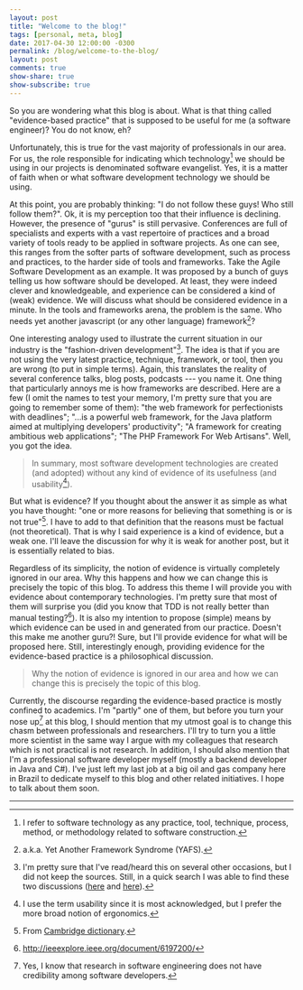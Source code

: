 ```yaml
---
layout: post
title: "Welcome to the blog!"
tags: [personal, meta, blog]
date: 2017-04-30 12:00:00 -0300
permalink: /blog/welcome-to-the-blog/
layout: post
comments: true
show-share: true
show-subscribe: true
---
```


So you are wondering what this blog is about. What is that thing called "evidence-based practice" that is supposed to be useful for me (a software engineer)? You do not know, eh? 

Unfortunately, this is true for the vast majority of professionals in our area. For us, the role responsible for indicating which technology[^1] we should be using in our projects is denominated software evangelist. Yes, it is a matter of faith when or what software development technology we should be using.

At this point, you are probably thinking: "I do not follow these guys! Who still follow them?". Ok, it is my perception too that their influence is declining. However, the presence of "gurus" is still pervasive. Conferences are full of specialists and experts with a vast repertoire of practices and a broad variety of tools ready to be applied in software projects. As one can see, this ranges from the softer parts of software development, such as process and practices, to the harder side of tools and frameworks. Take the Agile Software Development as an example. It was proposed by a bunch of guys telling us how software should be developed. At least, they were indeed clever and knowledgeable, and experience can be considered a kind of (weak) evidence. We will discuss what should be considered evidence in a minute. In the tools and frameworks arena, the problem is the same. Who needs yet another javascript (or any other language) framework[^2]? 

One interesting analogy used to illustrate the current situation in our industry is the "fashion-driven development"[^3]. The idea is that if you are not using the very latest practice, technique, framework, or tool, then you are wrong (to put in simple terms). Again, this translates the reality of several conference talks, blog posts, podcasts --- you name it. One thing that particularly annoys me is how frameworks are described. Here are a few (I omit the names to test your memory, I'm pretty sure that you are going to remember some of them):  "the web framework for perfectionists with deadlines"; "...is a powerful web framework, for the Java platform aimed at multiplying developers' productivity"; "A framework for creating ambitious web applications"; "The PHP Framework For Web Artisans". Well, you got the idea. 

> In summary, most software development technologies are created (and adopted) without any kind of evidence of its usefulness (and usability[^4]). 

But what is evidence? If you thought about the answer it as simple as what you have thought: "one or more reasons for believing that something is or is not true"[^5]. I have to add to that definition that the reasons must be factual (not theoretical). That is why I said experience is a kind of evidence, but a weak one. I'll leave the discussion for why it is weak for another post, but it is essentially related to bias. 

Regardless of its simplicity, the notion of evidence is virtually completely ignored in our area. Why this happens and how we can change this is precisely the topic of this blog. To address this theme I will provide you with evidence about contemporary technologies. I'm pretty sure that most of them will surprise you (did you know that TDD is not really better than manual testing?[^6]). It is also my intention to propose (simple) means by which evidence can be used in and generated from our practice. Doesn't this make me another guru?! Sure, but I'll provide evidence for what will be proposed here. Still, interestingly enough, providing evidence for the evidence-based practice is a philosophical discussion.  

> Why the notion of evidence is ignored in our area and how we can change this is precisely the topic of this blog.

Currently, the discourse regarding the evidence-based practice is mostly confined to academics. I'm "partly" one of them, but before you turn your nose up[^7] at this blog, I should mention that my utmost goal is to change this chasm between professionals and researchers. I'll try to turn you a little more scientist in the same way I argue with my colleagues that research which is not practical is not research. In addition, I should also mention that I'm a professional software developer myself (mostly a backend developer in Java and C#). I've just left my last job at a big oil and gas company here in Brazil to dedicate myself to this blog and other related initiatives. I hope to talk about them soon. 

-----------------------------

[^1]: I refer to software technology as any practice, tool, technique, process, method, or methodology related to software construction.
[^2]: a.k.a. Yet Another Framework Syndrome (YAFS).
[^3]: I'm pretty sure that I've read/heard this on several other occasions, but I did not keep the sources. Still, in a quick search I was able to find these two discussions ([here](https://dzone.com/articles/dogma-driven-development) and [here](https://www.industriallogic.com/blog/fashion-driven-development/)).
[^4]: I use the term usability since it is most acknowledged, but I prefer the more broad notion of ergonomics. 
[^5]: From [Cambridge dictionary](http://dictionary.cambridge.org/dictionary/english/evidence).
[^6]: http://ieeexplore.ieee.org/document/6197200/
[^7]: Yes, I know that research in software engineering does not have credibility among software developers. 
